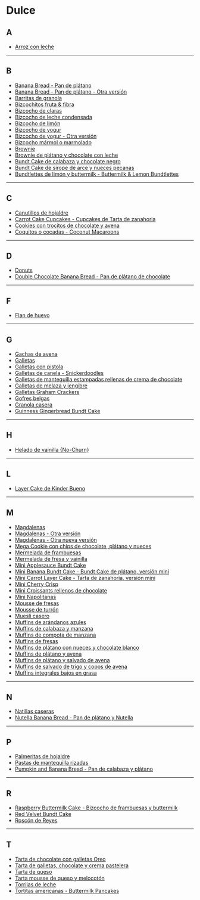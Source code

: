 # Dulce

## A

* [Arroz con leche](../recetas/dulce/arroz-con-leche.md)

- - -

## B

* [Banana Bread - Pan de plátano](../recetas/dulce/banana-bread-pan-de-platano.md)
* [Banana Bread - Pan de plátano - Otra versión](../recetas/dulce/banana-bread-pan-de-platano-otra-version.md)
* [Barritas de granola](../recetas/dulce/barritas-de-granola.md)
* [Bizcochitos fruta & fibra](../recetas/dulce/bizcochitos-fruta-y-fibra.md)
* [Bizcocho de claras](../recetas/dulce/bizcocho-de-claras.md)
* [Bizcocho de leche condensada](../recetas/dulce/bizcocho-de-leche-condensada.md)
* [Bizcocho de limón](../recetas/dulce/bizcocho-de-limon.md)
* [Bizcocho de yogur](../recetas/dulce/bizcocho-de-yogur.md)
* [Bizcocho de yogur - Otra versión](../recetas/dulce/bizcocho-de-yogur-otra-version.md)
* [Bizcocho mármol o marmolado](../recetas/dulce/bizcocho-marmol-o-marmolado.md)
* [Brownie](../recetas/dulce/brownie.md)
* [Brownie de plátano y chocolate con leche](../recetas/dulce/brownie-de-platano-y-chocolate-con-leche.md)
* [Bundt Cake de calabaza y chocolate negro](../recetas/dulce/bundt-cake-de-calabaza-y-chocolate-negro.md)
* [Bundt Cake de sirope de arce y nueces pecanas](../recetas/dulce/bundt-cake-de-sirope-de-arce-y-nueces-pecanas.md)
* [Bundtlettes de limón y buttermilk - Buttermilk & Lemon Bundtlettes](../recetas/dulce/bundtlettes-de-limon-y-buttermilk-buttermilk-and-lemon-bundtlettes.md)

- - -

## C

* [Canutillos de hojaldre](../recetas/dulce/canutillos-de-hojaldre.md)
* [Carrot Cake Cupcakes - Cupcakes de Tarta de zanahoria](../recetas/dulce/carrot-cake-cupcakes-cupcakes-de-tarta-de-zanahoria.md)
* [Cookies con trocitos de chocolate y avena](../recetas/dulce/cookies-con-trocitos-de-chocolate-y-avena.md)
* [Coquitos o cocadas - Coconut Macaroons](../recetas/dulce/coquitos-o-cocadas-coconut-macaroons.md)

- - -

## D

* [Donuts](../recetas/dulce/donuts.md)
* [Double Chocolate Banana Bread - Pan de plátano de chocolate](../recetas/dulce/double-chocolate-banana-bread-pan-de-platano-de-chocolate.md)

- - -

## F

* [Flan de huevo](../recetas/dulce/flan-de-huevo.md)

- - -

## G

* [Gachas de avena](../recetas/dulce/gachas-de-avena.md)
* [Galletas](../recetas/dulce/galletas.md)
* [Galletas con pistola](../recetas/dulce/galletas-con-pistola.md)
* [Galletas de canela - Snickerdoodles](../recetas/dulce/galletas-de-canela-snickerdoodles.md)
* [Galletas de mantequilla estampadas rellenas de crema de chocolate](../recetas/dulce/galletas-de-mantequilla-estampadas-rellenas-de-crema-de-chocolate.md)
* [Galletas de melaza y jengibre](../recetas/dulce/galletas-de-melaza-y-jengibre.md)
* [Galletas Graham Crackers](../recetas/dulce/galletas-graham-crackers.md)
* [Gofres belgas](../recetas/dulce/gofres-belgas.md)
* [Granola casera](../recetas/dulce/granola-casera.md)
* [Guinness Gingerbread Bundt Cake](../recetas/dulce/guinness-gingerbread-bundt-cake.md)

- - -

## H

* [Helado de vainilla {No-Churn}](../recetas/dulce/helado-de-vainilla-no-churn.md)

- - -

## L

* [Layer Cake de Kinder Bueno](../recetas/dulce/layer-cake-de-kinder-bueno.md)

- - -


## M

* [Magdalenas](../recetas/dulce/magdalenas.md)
* [Magdalenas - Otra versión](../recetas/dulce/magdalenas-otra-version.md)
* [Magdalenas - Otra nueva versión](../recetas/dulce/magdalenas-otra-nueva-version.md)
* [Mega Cookie con chips de chocolate, plátano y nueces](../recetas/dulce/mega-cookie-con-chips-de-chocolate-platano-y-nueces.md)
* [Mermelada de frambuesas](../recetas/dulce/mermelada-de-frambuesas.md)
* [Mermelada de fresa y vainilla](../recetas/dulce/mermelada-de-fresa-y-vainilla.md)
* [Mini Applesauce Bundt Cake](../recetas/dulce/mini-applesauce-bundt-cake.md)
* [Mini Banana Bundt Cake - Bundt Cake de plátano, versión mini](../recetas/dulce/mini-banana-bundt-cake-bundt-cake-de-platano-version-mini.md)
* [Mini Carrot Layer Cake - Tarta de zanahoria, versión mini](../recetas/dulce/mini-carrot-layer-cake-tarta-de-zanahoria-version-mini.md)
* [Mini Cherry Crisp](../recetas/dulce/mini-cherry-crisp.md)
* [Mini Croissants rellenos de chocolate](../recetas/dulce/mini-croissants-rellenos-de-chocolate.md)
* [Mini Napolitanas](../recetas/dulce/mini-napolitanas.md)
* [Mousse de fresas](../recetas/dulce/mousse-de-fresas.md)
* [Mousse de turrón](../recetas/dulce/mousse-de-turron.md)
* [Muesli casero](../recetas/dulce/muesli-casero.md)
* [Muffins de arándanos azules](../recetas/dulce/muffins-de-arandanos-azules.md)
* [Muffins de calabaza y manzana](../recetas/dulce/muffins-de-calabaza-y-manzana.md)
* [Muffins de compota de manzana](../recetas/dulce/muffins-de-compota-de-manzana.md)
* [Muffins de fresas](../recetas/dulce/muffins-de-fresas.md)
* [Muffins de plátano con nueces y chocolate blanco](../recetas/dulce/muffins-de-platano-con-nueces-y-chocolate-blanco.md)
* [Muffins de plátano y avena](../recetas/dulce/muffins-de-platano-y-avena.md)
* [Muffins de plátano y salvado de avena](../recetas/dulce/muffins-de-platano-y-salvado-de-avena.md)
* [Muffins de salvado de trigo y copos de avena](../recetas/dulce/muffins-de-salvado-de-trigo-y-copos-de-avena.md)
* [Muffins integrales bajos en grasa](../recetas/dulce/muffins-integrales-bajos-en-grasa.md)

- - - 

## N

* [Natillas caseras](../recetas/dulce/natillas-caseras.md)
* [Nutella Banana Bread - Pan de plátano y Nutella](../recetas/dulce/nutella-banana-bread-pan-de-platano-y-nutella.md)

- - - 

## P

* [Palmeritas de hojaldre](../recetas/dulce/palmeritas-de-hojaldre.md)
* [Pastas de mantequilla rizadas](../recetas/dulce/pastas-de-mantequilla-rizadas.md)
* [Pumpkin and Banana Bread - Pan de calabaza y plátano](../recetas/dulce/pumpkin-and-banana-bread-pan-de-calabaza-y-platano.md)

- - -

## R

* [Raspberry Buttermilk Cake - Bizcocho de frambuesas y buttermilk](../recetas/dulce/raspberry-buttermilk-cake.md)
* [Red Velvet Bundt Cake](../recetas/dulce/red-velvet-bundt-cake.md)
* [Roscón de Reyes](../recetas/dulce/roscon-de-reyes.md)

- - -

## T

* [Tarta de chocolate con galletas Oreo](../recetas/dulce/tarta-de-chocolate-con-galletas-oreo.md)
* [Tarta de galletas, chocolate y crema pastelera](../recetas/dulce/tarta-de-galletas-chocolate-y-crema-pastelera.md)
* [Tarta de queso](../recetas/dulce/tarta-de-queso.md)
* [Tarta mousse de queso y melocotón](../recetas/dulce/tarta-mousse-de-queso-y-melocoton.md)
* [Torrijas de leche](../recetas/dulce/torrijas-de-leche.md)
* [Tortitas americanas - Buttermilk Pancakes](../recetas/dulce/tortitas-americanas-buttermilk-pancakes.md)
